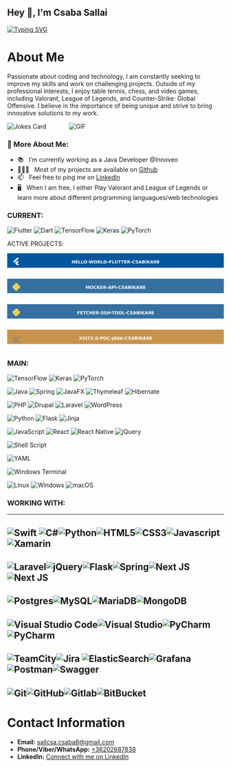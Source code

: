 ## Hey 👋, I'm Csaba Sallai
[![Typing SVG](https://readme-typing-svg.herokuapp.com?lines=Welcome+to+my+Github)](https://git.io/typing-svg)

# About Me

Passionate about coding and technology, I am constantly seeking to improve my skills and work on challenging projects. Outside of my professional interests, I enjoy table tennis, chess, and video games, including Valorant, League of Legends, and Counter-Strike: Global Offensive. I believe in the importance of being unique and strive to bring innovative solutions to my work.

 <img src="https://readme-jokes.vercel.app/api?theme=nightowl" alt="Jokes Card" />
  
<img align="right" alt="GIF" src="https://media.giphy.com/media/L8K62iTDkzGX6/giphy.gif" width="360px"/>

### 🧐 More About Me:
- 📚 &nbsp; I’m currently working as a Java Developer @Innoveo
- 👨🏻‍💻 &nbsp; Most of my projects are available on [Github](https://github.com/csabika98?tab=repositories)
- 📫 &nbsp; Feel free to ping me on [LinkedIn](https://www.linkedin.com/in/csabika98/)
- 🖥 &nbsp; When I am free, I either Play Valorant and League of Legends 
or learn more about different programming languagues/web technologies 

### CURRENT:

![Flutter](https://img.shields.io/badge/Flutter-%2302569B.svg?style=for-the-badge&logo=Flutter&logoColor=white) ![Dart](https://img.shields.io/badge/dart-%230175C2.svg?style=for-the-badge&logo=dart&logoColor=white) ![TensorFlow](https://img.shields.io/badge/TensorFlow-%23FF6F00.svg?style=for-the-badge&logo=TensorFlow&logoColor=white)  ![Keras](https://img.shields.io/badge/Keras-%23D00000.svg?style=for-the-badge&logo=Keras&logoColor=white) ![PyTorch](https://img.shields.io/badge/PyTorch-%23EE4C2C.svg?style=for-the-badge&logo=PyTorch&logoColor=white)

ACTIVE PROJECTS:

[![Flutter](/badges/flutter.svg)](https://github.com/csabika98/flutter_hello_world)

[![Python](/badges/app.svg)](https://github.com/csabika98/mocker)

[![Python](/badges/python-fetcher.svg)](https://github.com/csabika98/FETCHER-PUBLIC)

[![Java](/badges/java-xslt.svg)](https://github.com/csabika98/xslt_poc_java)

### MAIN:

![TensorFlow](https://img.shields.io/badge/TensorFlow-%23FF6F00.svg?style=for-the-badge&logo=TensorFlow&logoColor=white)  ![Keras](https://img.shields.io/badge/Keras-%23D00000.svg?style=for-the-badge&logo=Keras&logoColor=white) ![PyTorch](https://img.shields.io/badge/PyTorch-%23EE4C2C.svg?style=for-the-badge&logo=PyTorch&logoColor=white)


<img alt="Java" src="https://img.shields.io/badge/java-%23ED8B00.svg?style=for-the-badge&logo=java&logoColor=white"/>  <img alt="Spring" src="https://img.shields.io/badge/spring-%236DB33F.svg?style=for-the-badge&logo=spring&logoColor=white"/> ![JavaFX](https://img.shields.io/badge/javafx-%23FF0000.svg?style=for-the-badge&logo=javafx&logoColor=white) ![Thymeleaf](https://img.shields.io/badge/Thymeleaf-%23005C0F.svg?style=for-the-badge&logo=Thymeleaf&logoColor=white) ![Hibernate](https://img.shields.io/badge/Hibernate-59666C?style=for-the-badge&logo=Hibernate&logoColor=white)


<img alt="PHP" src="https://img.shields.io/badge/php-%23777BB4.svg?style=for-the-badge&logo=php&logoColor=white"/> ![Drupal](https://img.shields.io/badge/drupal-%230678BE.svg?style=for-the-badge&logo=drupal&logoColor=white) ![Laravel](https://img.shields.io/badge/laravel-%23FF2D20.svg?style=for-the-badge&logo=laravel&logoColor=white) ![WordPress](https://img.shields.io/badge/WordPress-%23117AC9.svg?style=for-the-badge&logo=WordPress&logoColor=white) 


![Python](https://img.shields.io/badge/python-3670A0?style=for-the-badge&logo=python&logoColor=ffdd54) ![Flask](https://img.shields.io/badge/flask-%23000.svg?style=for-the-badge&logo=flask&logoColor=white)  ![Jinja](https://img.shields.io/badge/jinja-white.svg?style=for-the-badge&logo=jinja&logoColor=black)

![JavaScript](https://img.shields.io/badge/javascript-%23323330.svg?style=for-the-badge&logo=javascript&logoColor=%23F7DF1E) ![React](https://img.shields.io/badge/react-%2320232a.svg?style=for-the-badge&logo=react&logoColor=%2361DAFB) ![React Native](https://img.shields.io/badge/react_native-%2320232a.svg?style=for-the-badge&logo=react&logoColor=%2361DAFB) ![jQuery](https://img.shields.io/badge/jquery-%230769AD.svg?style=for-the-badge&logo=jquery&logoColor=white)

![Shell Script](https://img.shields.io/badge/shell_script-%23121011.svg?style=for-the-badge&logo=gnu-bash&logoColor=white)





![YAML](https://img.shields.io/badge/yaml-%23ffffff.svg?style=for-the-badge&logo=yaml&logoColor=151515)

![Windows Terminal](https://img.shields.io/badge/Windows%20Terminal-%234D4D4D.svg?style=for-the-badge&logo=windows-terminal&logoColor=white)


![Linux](https://img.shields.io/badge/Linux-FCC624?style=for-the-badge&logo=linux&logoColor=black) ![Windows](https://img.shields.io/badge/Windows-0078D6?style=for-the-badge&logo=windows&logoColor=white) ![macOS](https://img.shields.io/badge/mac%20os-000000?style=for-the-badge&logo=macos&logoColor=F0F0F0)

### WORKING WITH:
  
---
![Swift](https://img.shields.io/badge/swift-F54A2A?style=for-the-badge&logo=swift&logoColor=white) <img alt="C#" src="https://img.shields.io/badge/c%23-%23239120.svg?style=for-the-badge&logo=c-sharp&logoColor=white"/><img alt="Python" src="https://img.shields.io/badge/node.js-%2343853D.svg?style=for-the-badge&logo=node-dot-js&logoColor=white"/><img alt="HTML5" src="https://img.shields.io/badge/html5-%23E34F26.svg?style=for-the-badge&logo=html5&logoColor=white"/><img alt="CSS3" src="https://img.shields.io/badge/css3-%231572B6.svg?style=for-the-badge&logo=css3&logoColor=white"/><img alt="Javascript" src="https://img.shields.io/badge/javascript-%23323330.svg?style=for-the-badge&logo=javascript&logoColor=%23F7DF1E"/>
![Xamarin](https://img.shields.io/badge/Xamarin-3199DC?style=for-the-badge&logo=xamarin&logoColor=white)
---
 ![Laravel](https://img.shields.io/badge/laravel-%23FF2D20.svg?style=for-the-badge&logo=laravel&logoColor=white)<img alt="jQuery" src="https://img.shields.io/badge/jquery-%230769AD.svg?style=for-the-badge&logo=jquery&logoColor=white"/><img alt="Flask" src="https://img.shields.io/badge/flask-%23000.svg?style=for-the-badge&logo=flask&logoColor=white"/><img alt="Spring" src="https://img.shields.io/badge/spring-%236DB33F.svg?style=for-the-badge&logo=spring&logoColor=white"/><img alt="Next JS" src="https://img.shields.io/badge/nextjs-%23000000.svg?style=for-the-badge&logo=next.js&logoColor=white"/><img alt="Next JS" src="https://img.shields.io/badge/nestjs-%23E0234E.svg?style=for-the-badge&logo=nestjs&logoColor=white"/>
---
<img alt="Postgres" src ="https://img.shields.io/badge/postgres-%23316192.svg?style=for-the-badge&logo=postgresql&logoColor=white"/><img alt="MySQL" src ="https://img.shields.io/badge/mysql-%2300f.svg?style=for-the-badge&logo=mysql&logoColor=white"/>![MariaDB](https://img.shields.io/badge/MariaDB-003545?style=for-the-badge&logo=mariadb&logoColor=white)![MongoDB](https://img.shields.io/badge/MongoDB-%234ea94b.svg?style=for-the-badge&logo=mongodb&logoColor=white)
---
<img alt="Visual Studio Code" src="https://img.shields.io/badge/VisualStudioCode-0078d7.svg?style=for-the-badge&logo=visual-studio-code&logoColor=white"/><img alt="Visual Studio" src="https://img.shields.io/badge/VisualStudio-5C2D91.svg?style=for-the-badge&logo=visual-studio&logoColor=white"/><img alt="PyCharm" src="https://img.shields.io/badge/pycharm-143?style=for-the-badge&logo=pycharm&logoColor=black&color=black&labelColor=green"/><img alt="PyCharm" src="https://img.shields.io/badge/IntelliJ%20IDEA-143?style=for-the-badge&logo=intellijidea&logoColor=black&color=black&labelColor=blue"/>
---
![TeamCity](https://img.shields.io/badge/teamcity-000000.svg?style=for-the-badge&logo=teamcity&logoColor=white)![Jira](https://img.shields.io/badge/jira-%230A0FFF.svg?style=for-the-badge&logo=jira&logoColor=white)
![ElasticSearch](https://img.shields.io/badge/-ElasticSearch-005571?style=for-the-badge&logo=elasticsearch)![Grafana](https://img.shields.io/badge/grafana-%23F46800.svg?style=for-the-badge&logo=grafana&logoColor=white)![Postman](https://img.shields.io/badge/Postman-FF6C37?style=for-the-badge&logo=postman&logoColor=white)![Swagger](https://img.shields.io/badge/-Swagger-%23Clojure?style=for-the-badge&logo=swagger&logoColor=white)
---
<img alt="Git" src="https://img.shields.io/badge/git-%23F05033.svg?style=for-the-badge&logo=git&logoColor=white"/><img alt="GitHub" src="https://img.shields.io/badge/github-%23121011.svg?style=for-the-badge&logo=github&logoColor=white"/><img src="https://img.shields.io/badge/GITLAB-3B3C36?style=for-the-badge&logo=gitlab&logoColor=white" alt="Gitlab" ></img><img src="https://img.shields.io/badge/bitbucket-%230047B3.svg?style=for-the-badge&logo=bitbucket&logoColor=white" alt="BitBucket" ></img>
---

# Contact Information

- **Email:** [sallcsa.csaba8@gmail.com](mailto:sallcsa.csaba8@gmail.com)
- **Phone/Viber/WhatsApp:** [+36202687838](tel:+36202687838)
- **LinkedIn:** [Connect with me on LinkedIn](https://www.linkedin.com/in/csabika98/)

